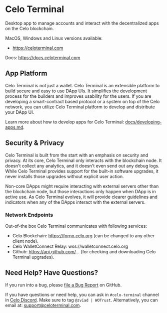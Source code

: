 # Celo Terminal

Desktop app to manage accounts and interact with the decentralized apps on the Celo blockchain.

MacOS, Windows and Linux versions available:
* https://celoterminal.com

Docs: https://docs.celoterminal.com

## App Platform

Celo Terminal is not just a wallet. Celo Terminal is an extensible platform to build secure and easy to use DApp UIs.
It simplifies the development process for the builders and improves usability for the users. If you are developing a
smart-contract based protocol or a system on top of the Celo network, you can utilize Celo Terminal platform to
develop and distribute your DApp UI.

Learn more about how to develop apps for Celo Terminal: [docs/developing-apps.md](./docs/developing-apps.md).

## Security & Privacy

Celo Terminal is built from the start with an emphasis on security and privacy. At its core, Celo Terminal only interacts
with the blockchain node. It doesn't collect any analytics, and it doesn't even send out any debug logs. While Celo Terminal
provides support for the built-in software upgrades, it never installs those upgrades without explicit user action.

Non-core DApps might require interacting with external servers other than the blockchain node, but
those interactions only happen when DApp is in active use. As Celo Terminal evolves, it will provide clearer
guidelines and indicators when any of the DApps interact with the external servers.

### Network Endpoints

Out-of-the box Celo Terminal communicates with following services:
* Celo Blockchain: https://forno.celo.org (can be changed to any other client node).
* Celo WalletConnect Relay: wss://walletconnect.celo.org
* Github: https://api.github.com/... (for checking and downloading Celo Terminal upgrades).

## Need Help? Have Questions?

If you run into a bug, please [file a Bug Report](https://github.com/zviadm/celoterminal/issues/new/choose) on GitHub.

If you have questions or need help, you can ask in `#celo-terminal` channel in [Celo Discord](https://chat.celo.org).
Make sure to tag `@zviad | WOTrust`. Alternatively, you can email at: support@celoterminal.com.

